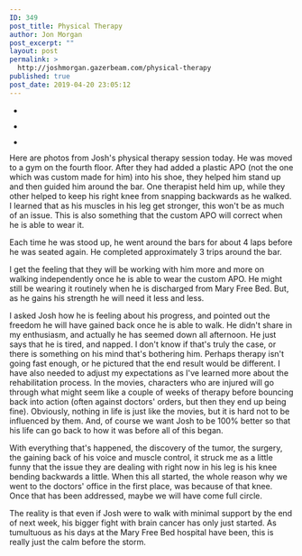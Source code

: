```yaml
---
ID: 349
post_title: Physical Therapy
author: Jon Morgan
post_excerpt: ""
layout: post
permalink: >
  http://joshmorgan.gazerbeam.com/physical-therapy
published: true
post_date: 2019-04-20 23:05:12
---
```

<!-- wp:jetpack/slideshow -->
<div class="wp-block-jetpack-slideshow aligncenter" data-effect="slide"><div class="wp-block-jetpack-slideshow_container swiper-container"><ul class="wp-block-jetpack-slideshow_swiper-wrappper swiper-wrapper"><li class="wp-block-jetpack-slideshow_slide swiper-slide"><figure><img alt="" class="wp-block-jetpack-slideshow_image wp-image-348" data-id="348" src="http://joshmorgan.gazerbeam.com/wp-content/uploads/2019/04/img_3970-e1555799383457-768x1024.jpg"/></figure></li><li class="wp-block-jetpack-slideshow_slide swiper-slide"><figure><img alt="" class="wp-block-jetpack-slideshow_image wp-image-347" data-id="347" src="http://joshmorgan.gazerbeam.com/wp-content/uploads/2019/04/img_3967-e1555799491759-768x1024.jpg"/></figure></li><li class="wp-block-jetpack-slideshow_slide swiper-slide"><figure><img alt="" class="wp-block-jetpack-slideshow_image wp-image-345" data-id="345" src="http://joshmorgan.gazerbeam.com/wp-content/uploads/2019/04/img_3969-e1555799536121-1024x768.jpg"/></figure></li></ul><a class="wp-block-jetpack-slideshow_button-prev swiper-button-prev swiper-button-white" role="button"></a><a class="wp-block-jetpack-slideshow_button-next swiper-button-next swiper-button-white" role="button"></a><a aria-label="Pause Slideshow" class="wp-block-jetpack-slideshow_button-pause" role="button"></a><div class="wp-block-jetpack-slideshow_pagination swiper-pagination swiper-pagination-white"></div></div></div>
<!-- /wp:jetpack/slideshow -->

<!-- wp:tadv/classic-paragraph -->
<p>Here are photos from Josh's physical therapy session today. He was moved to a gym on the fourth floor. After they had added a plastic APO (not the one which was custom made for him) into his shoe, they helped him stand up and then guided him around the bar. One therapist held him up, while they other helped to keep his right knee from snapping backwards as he walked. I learned that as his muscles in his leg get stronger, this won't be as much of an issue. This is also something that the custom APO will correct when he is able to wear it.</p>
<p>Each time he was stood up, he went around the bars for about 4 laps before he was seated again. He completed approximately 3 trips around the bar.</p>
<p>I get the feeling that they will be working with him more and more on walking independently once he is able to wear the custom APO. He might still be wearing it routinely when he is discharged from Mary Free Bed. But, as he gains his strength he will need it less and less.</p>
<p>I asked Josh how he is feeling about his progress, and pointed out the freedom he will have gained back once he is able to walk. He didn't share in my enthusiasm, and actually he has seemed down all afternoon. He just says that he is tired, and napped. I don't know if that's truly the case, or there is something on his mind that's bothering him. Perhaps therapy isn't going fast enough, or he pictured that the end result would be different. I have also needed to adjust my expectations as I've learned more about the rehabilitation process. In the movies, characters who are injured will go through what might seem like a couple of weeks of therapy before bouncing back into action (often against doctors' orders, but then they end up being fine). Obviously, nothing in life is just like the movies, but it is hard not to be influenced by them. And, of course we want Josh to be 100% better so that his life can go back to how it was before all of this began.</p>
<p>With everything that's happened, the discovery of the tumor, the surgery, the gaining back of his voice and muscle control, it struck me as a little funny that the issue they are dealing with right now in his leg is his knee bending backwards a little. When this all started, the whole reason why we went to the doctors' office in the first place, was because of that knee. Once that has been addressed, maybe we will have come full circle.</p>
<p>The reality is that even if Josh were to walk with minimal support by the end of next week, his bigger fight with brain cancer has only just started. As tumultuous as his days at the Mary Free Bed hospital have been, this is really just the calm before the storm.</p>
<!-- /wp:tadv/classic-paragraph -->